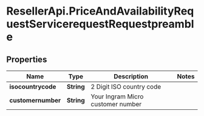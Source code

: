 # ResellerApi.PriceAndAvailabilityRequestServicerequestRequestpreamble

## Properties

Name | Type | Description | Notes
------------ | ------------- | ------------- | -------------
**isocountrycode** | **String** | 2 Digit ISO country code | 
**customernumber** | **String** | Your Ingram Micro customer number | 


